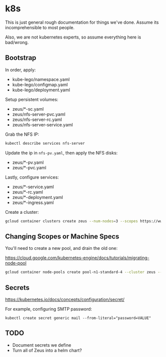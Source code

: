 # k8s

This is just general rough documentation for things we've done. Assume its incomprehensible to most people.

Also, we are not kubernetes experts, so assume everything here is bad/wrong.

## Bootstrap

In order, apply:

- kube-lego/namespace.yaml
- kube-lego/configmap.yaml
- kube-lego/deployment.yaml

Setup persistent volumes:

- zeus/*-sc.yaml
- zeus/nfs-server-pvc.yaml
- zeus/nfs-server-rc.yaml
- zeus/nfs-server-service.yaml

Grab the NFS IP:

```bash
kubectl describe services nfs-server
```

Update the ip in ``nfs-pv.yaml``, then apply the NFS disks:

- zeus/*-pv.yaml
- zeus/*-pvc.yaml

Lastly, configure services:

- zeus/*-service.yaml
- zeus/*-rc.yaml
- zeus/*-deployment.yaml
- zeus/*-ingress.yaml

Create a cluster:

```bash
gcloud container clusters create zeus --num-nodes=3 --scopes https://www.googleapis.com/auth/devstorage.read_write
```

## Changing Scopes or Machine Specs

You'll need to create a new pool, and drain the old one:

https://cloud.google.com/kubernetes-engine/docs/tutorials/migrating-node-pool

```bash
gcloud container node-pools create pool-n1-standard-4 --cluster zeus --zone us-central1-b --scopes https://www.googleapis.com/auth/devstorage.read_write --machine-type=n1-standard-4 --num-nodes=1 --enable-autoupgrade --enable-autoscaling --max-nodes=20 --min-nodes=1
```

## Secrets

https://kubernetes.io/docs/concepts/configuration/secret/

For example, configuring SMTP password:

```
kubectl create secret generic mail --from-literal="password=VALUE"
```

## TODO

- Document secrets we define
- Turn all of Zeus into a helm chart?
